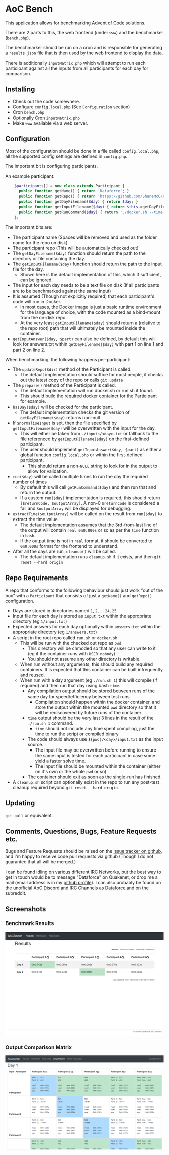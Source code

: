 # AoC Bench

This application allows for benchmarking [Advent of Code](https://adventofcode.com/) solutions.

There are 2 parts to this, the web frontend (under `www`) and the benchmarker (`bench.php`).

The benchmarker should be run on a cron and is responsible for generating a `results.json` file that is then used by the web frontend to display the data.

There is additionally `inputMatrix.php` which will attempt to run each participant against all the inputs from all participants for each day for comparison.

## Installing

 - Check out the code somewhere.
 - Configure `config.local.php` (See `Configuration` section)
 - Cron `bench.php`
 - Optionally Cron `inputMatrix.php`
 - Make `www` available via a web server.

## Configuration

Most of the configuration should be done in a file called `config.local.php`, all the supported config settings are defined in `config.php`.

The important bit is configuring participants.

An example participant:

```php
	$participants[] = new class extends Participant {
      public function getName() { return 'Dataforce'; }
      public function getRepo() { return 'https://github.com/ShaneMcC/aoc-2018'; }
      public function getDayFilename($day) { return $day; }
      public function getInputFilename($day) { return $this->getDayFilename($day) . '/input.txt'; }
      public function getRunCommand($day) { return './docker.sh --time ' . $day; }
	};
```

The important bits are:
 - The participant name (Spaces will be removed and used as the folder name for the repo on disk)
 - The participant repo (This will be automatically checked out)
 - The `getDayFilename($day)` function should return the path to the directory or file containing the day.
 - The `getInputFilename($day)` function should return the path to the input file for the day.
   - Shown here is the default implementation of this, which if sufficient, can be ignored.
 - The input for each day needs to be a text file on disk (If all participants are to be benchmarked against the same input)
 - It is assumed (Though not explicitly required) that each participant's code will run in Docker.
   - In most cases, the Docker image is just a basic runtime environment for the language of choice, with the code mounted as a bind-mount from the on-disk repo.
   - At the very least `getInputFilename($day)` should return a (relative to the repo root) path that will ultimately be mounted inside the container.
 - `getInputAnswer($day, $part)` can also be defined, by default this will look for answers.txt within `getDayFilename($day)` with part 1 on line 1 and part 2 on line 2.

When benchmarking, the following happens per-participant:
 - The `updateRepo($dir)` method of the Participant is called.
   - The default implementation should suffice for most people, it checks out the latest copy of the repo or calls `git update`
 - The `prepare()` method of the Participant is called.
   - The default implementation will run docker.sh or run.sh if found.
   - This should build the required docker container for the Participant for example.
 - `hasDay($day)` will be checked for the participant.
   - The default implementation checks the git version of `getDayFilename($day)` returns non-null
 - If `$normaliseInput` is set, then the file specified by `getInputFilename($day)` will be overwritten with the input for the day.
   - This will either be taken from `./inputs/<day>.txt` or fallback to the file referenced by `getInputFilename($day)` on the first-defined participant.
   - The user should implement `getInputAnswer($day, $part)` as either a global function `config.local.php` or within the first-defined participant.
     - This should return a non-`NULL` string to look for in the output to allow for validation.
 - `run($day)` will be called multiple times to run the day the required number of times
   - By default this will call `getRunCommand($day)` and then run that and return the output.
   - If a custom `run($day)` implementation is required, this should return `[$returnCode, $outputArray]`. A non-0 `$returnCode` is considered a fail and `$outputArray` will be displayed for debugging.
 - `extractTime($outputArray)` will be called on the result from `run($day)` to extract the time value.
   - The default implementation assumes that the 3rd-from-last line of the output will contain `real 0m0.000s` or so as per the `time` function in `bash`.
   - If the output time is not in `real` format, it should be converted to `0m0.000s` format for the frontend to understand.
 - After all the days are run, `cleanup()` will be called.
   - The default implementation runs `cleanup.sh` if it exists, and then `git reset --hard origin`


## Repo Requirements
A repo that conforms to the following behaviour should just work "out of the box" with a `Participant` that consists of just a `getName()` and `getRepo()` configuration.

  - Days are stored in directories named `1`, `2`, ... `24`, `25`
  - Input file for each day is stored as `input.txt` within the appropriate directory (eg `1/input.txt`)
  - Expected answers for each day optionally within `answers.txt` within the appropriate directory (eg `1/answers.txt`)
  - A script in the root repo called `run.sh` or `docker.sh`
    - This will be run with the checked out repo as `pwd`
      - This directory will be chmoded so that any user can write to it (eg if the container runs with `USER nobody`)
      - You should not assume any other directory is writable.
    - When run without any arguments, this should build any required containers. It is expected that this container can be built infrequently and reused.
    - When run with a day argument (eg `./run.sh 1`) this will compile (if required) and then run that day using bash `time`.
      - Any compilation output should be stored between runs of the same day for speed/efficiency between test runs.
        - Compilation should happen within the docker container, and store the output within the mounted `pwd` directory so that it will be rediscovered by future runs of the container.
      - `time` output should be the very last 3 lines in the result of the `./run.sh 1` command.
        - `time` should not include any time spent compiling, just the time to run the script or compiled binary
      - The code should always use `${pwd}/<day>/input.txt` as the input source.
        - The input file may be overwritten before running to ensure the same input is tested for each participant in case some yield a faster solve time.
        - The input file should be mounted within the container (either on it's own or the whole `pwd` or so)
      - The container should exit as soon as the single-run has finished.
  - A `cleanup.sh` script can optionally exist in the repo to run any post-test cleanup required beyond `git reset --hard origin`


## Updating

`git pull` or equivalent.

## Comments, Questions, Bugs, Feature Requests etc.

Bugs and Feature Requests should be raised on the [issue tracker on github](https://github.com/ShaneMcC/aocbench/issues), and I'm happy to receive code pull requests via github (Though I do not guarantee that all will be merged.)

I can be found idling on various different IRC Networks, but the best way to get in touch would be to message "Dataforce" on Quakenet, or drop me a mail (email address is in my [github profile](https://github.com/ShaneMcC)). I can also probably be found on the unofficial AoC Discord and IRC Channels as Dataforce and on the subreddit.

## Screenshots

### Benchmark Results
![Benchmark Results](/AoCBench.png?raw=true "Benchmark Results")

### Output Comparison Matrix
![Output Matrix](AoCBenchMatrix.png?raw=true "Output Comparison Matrix")
